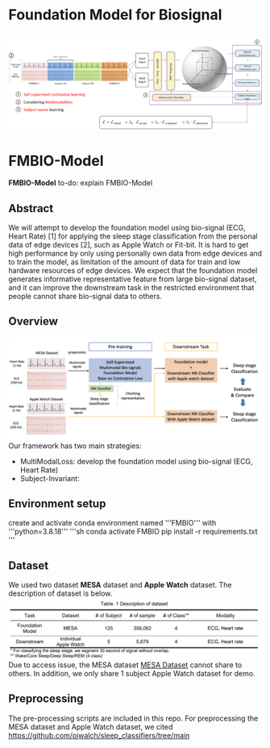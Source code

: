 # Foundation Model for Biosignal
![Model](asset/foundation_model_structure.png)

# FMBIO-Model
**FMBIO-Model** to-do: explain FMBIO-Model

## Abstract
We will attempt to develop the foundation model using bio-signal (ECG, Heart Rate) [1] for applying the sleep stage classification from the personal data of edge devices [2], such as Apple Watch or Fit-bit. It is hard to get high performance by only using personally own data from edge devices and to train the model, as limitation of the amount of data for train and low hardware resources of edge devices. We expect that the foundation model generates informative representative feature from large bio-signal dataset, and it can improve the downstream task in the restricted environment that people cannot share bio-signal data to others.

## Overview
![TaskOverall](asset/overall_task_architecture.png)
Our framework has two main strategies:
- MultiModalLoss: develop the foundation model using bio-signal (ECG, Heart Rate)
- Subject-Invariant: 


## Environment setup
create and activate conda environment named '''FMBIO''' with '''python=3.8.18'''
'''sh
conda activate FMBIO
pip install -r requirements.txt
'''

## Dataset
We used two dataset **MESA** dataset and **Apple Watch** dataset. The description of dataset is below.
![DatasetTable](asset/data_description_table.png)
Due to access issue, the MESA dataset [MESA Dataset](https://sleepdata.org/datasets/mesa) cannot share to others. In addition, we only share 1 subject Apple Watch dataset for demo.


## Preprocessing
The pre-processing scripts are included in this repo.
For preprocessing the MESA dataset and Apple Watch dataset, we cited https://github.com/ojwalch/sleep_classifiers/tree/main




